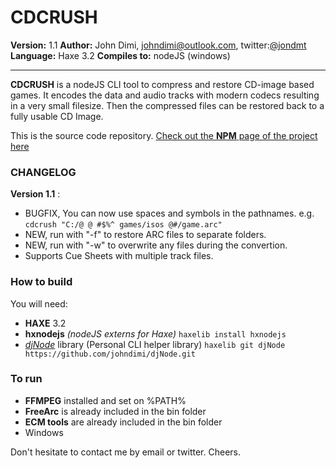 CDCRUSH
========

**Version:** 1.1
**Author:** John Dimi, <johndimi@outlook.com>, twitter:[@jondmt](https://twitter.com/jondmt)  
**Language:** Haxe 3.2 **Compiles to:** nodeJS (windows)

------

**CDCRUSH** is a nodeJS CLI tool to compress and restore CD-image based games. It encodes the data and audio tracks with modern codecs resulting in a very small filesize. Then the compressed files can be restored back to a fully usable CD Image.

This is the source code repository. 
[Check out the **NPM** page of the project here](https://www.npmjs.com/package/cdcrush)

### CHANGELOG

**Version 1.1** : 	
- BUGFIX, You can now use spaces and symbols in the pathnames. e.g.
  `cdcrush "C:/@ @ #$%^ games/isos @#/game.arc"`
- NEW, run with "-f" to restore ARC files to separate folders.
- NEW, run with "-w" to overwrite any files during the convertion.
- Supports Cue Sheets with multiple track files.

### How to build

You will need:
- **HAXE** 3.2
- **hxnodejs** *(nodeJS externs for Haxe)*
 ```haxelib install hxnodejs```
- *[djNode](https://github.com/johndimi/djNode)* library (Personal CLI helper library)
  ```haxelib git djNode https://github.com/johndimi/djNode.git```  

### To run

- **FFMPEG** installed and set on %PATH% 
- **FreeArc** is already included in the bin folder
- **ECM tools** are already included in the bin folder
- Windows


Don't hesitate to contact me by email or twitter. Cheers.

